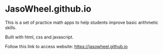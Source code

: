 # JasoWheel.github.io
This is a set of practice math apps to help students improve basic arithmetic skills.

Built with html, css and javascript.

Follow this link to access website: https://jasowheel.github.io
